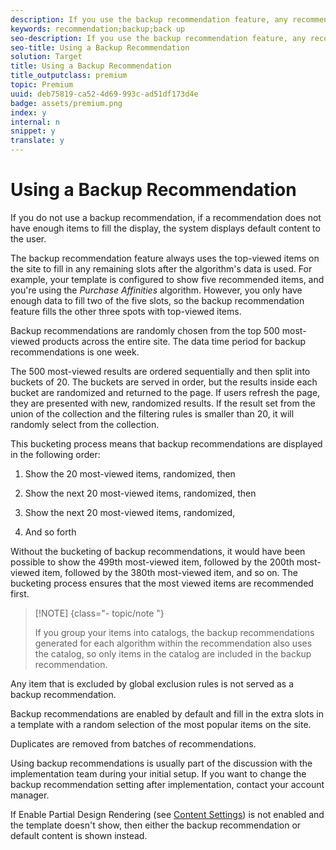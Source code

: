 ```yaml
---
description: If you use the backup recommendation feature, any recommendation that does not have enough recommended items will not display default content. Instead, recommendations display the results of the backup algorithm.
keywords: recommendation;backup;back up
seo-description: If you use the backup recommendation feature, any recommendation that does not have enough recommended items will not display default content. Instead, recommendations display the results of the backup algorithm.
seo-title: Using a Backup Recommendation
solution: Target
title: Using a Backup Recommendation
title_outputclass: premium
topic: Premium
uuid: deb75819-ca52-4d69-993c-ad51df173d4e
badge: assets/premium.png
index: y
internal: n
snippet: y
translate: y
---
```


# Using a Backup Recommendation

If you do not use a backup recommendation, if a recommendation does not have enough items to fill the display, the system displays default content to the user. 

The backup recommendation feature always uses the top-viewed items on the site to fill in any remaining slots after the algorithm's data is used. For example, your template is configured to show five recommended items, and you're using the *Purchase Affinities* algorithm. However, you only have enough data to fill two of the five slots, so the backup recommendation feature fills the other three spots with top-viewed items. 

Backup recommendations are randomly chosen from the top 500 most-viewed products across the entire site. The data time period for backup recommendations is one week. 

The 500 most-viewed results are ordered sequentially and then split into buckets of 20. The buckets are served in order, but the results inside each bucket are randomized and returned to the page. If users refresh the page, they are presented with new, randomized results. If the result set from the union of the collection and the filtering rules is smaller than 20, it will randomly select from the collection. 

This bucketing process means that backup recommendations are displayed in the following order: 


1. Show the 20 most-viewed items, randomized, then 

1. Show the next 20 most-viewed items, randomized, then 

1. Show the next 20 most-viewed items, randomized, 

1. And so forth 



Without the bucketing of backup recommendations, it would have been possible to show the 499th most-viewed item, followed by the 200th most-viewed item, followed by the 380th most-viewed item, and so on. The bucketing process ensures that the most viewed items are recommended first. 


>[!NOTE] {class="- topic/note "}
>
>If you group your items into catalogs, the backup recommendations generated for each algorithm within the recommendation also uses the catalog, so only items in the catalog are included in the backup recommendation.



Any item that is excluded by global exclusion rules is not served as a backup recommendation. 

Backup recommendations are enabled by default and fill in the extra slots in a template with a random selection of the most popular items on the site. 

Duplicates are removed from batches of recommendations. 

Using backup recommendations is usually part of the discussion with the implementation team during your initial setup. If you want to change the backup recommendation setting after implementation, contact your account manager. 

If Enable Partial Design Rendering (see [ Content Settings](../c_recommendations/c_algorithms/t_create_new_algorithm.md#concept_BC16005C7A1E4F1A87E33D16221F4A96)) is not enabled and the template doesn't show, then either the backup recommendation or default content is shown instead. 
